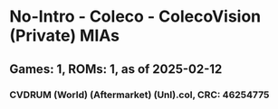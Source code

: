 # No-Intro - Coleco - ColecoVision (Private) MIAs
## Games: 1, ROMs: 1, as of 2025-02-12

### CVDRUM (World) (Aftermarket) (Unl).col, CRC: 46254775
